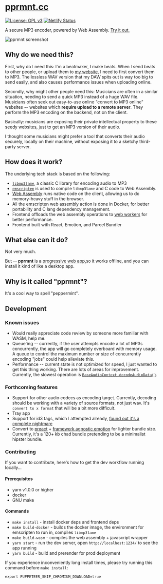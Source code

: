 # [pprmnt.cc](https://pprmnt.cc)
[![License: GPL v3](https://img.shields.io/badge/License-GPLv3-blue.svg)](https://www.gnu.org/licenses/gpl-3.0)
[![Netlify Status](https://api.netlify.com/api/v1/badges/f1cd5962-35b0-409a-8621-4cfca36bbdef/deploy-status)](https://app.netlify.com/sites/musing-yalow-be7560/deploys)

A secure MP3 encoder, powered by Web Assembly. [Try it out.](https://pprmnt.cc)


![pprmnt screenshot](https://user-images.githubusercontent.com/11850362/80774995-00504200-8b91-11ea-8e4f-1673ca04c4c3.png)

## Why do we need this?

First, why do I need this: I'm a beatmaker, I make beats. When I send beats to other people, or upload them to [my website](https://damachabeats.com), I need to first convert them to MP3. The lossless WAV version that my DAW spits out is way too big to send easily, and also causes performance issues when uploading online.

Secondly, why might other people need this: Musicians are often in a similar situation, needing to send a quick MP3 instead of a huge WAV file. Musicians often seek out easy-to-use online "convert to MP3 online" websites -- websites which **require upload to a remote server**. They perform the MP3 encoding on the backend, not on the client. 

Basically: musicians are exposing their private intellectual property to these seedy websites, just to get an MP3 version of their audio. 

I thought some musicians might prefer a tool that converts their audio securely, locally on their machine, without exposing it to a sketchy third-party server.

## How does it work?

The underlying tech stack is based on the following:
* [`libmp3lame`](https://lame.sourceforge.io/), a classic C library for encoding audio to MP3
* [`emscripten`](https://emscripten.org/) is used to compile `libmp3lame` and C code to Web Assembly.
* [Web Assembly](https://developer.mozilla.org/en-US/docs/WebAssembly) runs native code on the client, allowing us to do memory-heavy stuff in the browser.
* All the emscripten web assembly action is done in Docker, for better portability and C lang dependency management.
* Frontend offloads the web assembly operations to [web workers](https://developer.mozilla.org/en-US/docs/Web/API/Worker/Worker) for better performance.
* Frontend built with React, Emotion, and Parcel Bundler

## What else can it do?

Not very much.

But -- **pprmnt** is a [progressive web app](https://developer.mozilla.org/en-US/docs/Web/Progressive_web_apps),so it works offline, and you can install it kind of like a desktop app.

## Why is it called "pprmnt"?

It's a cool way to spell "peppermint". 

## Development
### Known issues
* Would really appreciate code review by someone more familiar with WASM, help me.
* Queue'ing -- currently, if the user attempts encode a lot of MP3s concurrently, the app will go completely overboard with memory usage. A queue to control the maximum number or size of concurrently encoding "jobs" could help alleviate this.
* Performance -- current state is not optimized for speed, I just wanted to get this thing working. There are lots of areas for improvement. Currently, the slowest operation is [`BaseAudioContext.decodeAudioData()`](https://developer.mozilla.org/en-US/docs/Web/API/BaseAudioContext/decodeAudioData).

### Forthcoming features
* Support for other audio codecs as encoding target. Currently, decoding should be working with a variety of source formats, not just wav. It's `convert to x format` that will be a bit more difficult.
* Tray app
* Support for id3 tags, which I attempted already, [found out it's a complete nightmare](https://blog.codinghorror.com/a-spec-tacular-failure/)
* Convert to [preact](https://preactjs.com/guide/v10/hooks) + [framework agnostic emotion](https://www.notion.so/johnnynchyah/pprmnt-todo-a585e4c4c3da463fa351a44f8374aa44#29063fd25ec743ab88d1374fe20d853f) for lighter bundle size. Currently, it's a 120+ kb chad bundle pretending to be a minimalist hipster bundle.

### Contributing
If you want to contribute, here's how to get the dev workflow running locally...

#### Prerequisites
* yarn v1.0.0 or higher
* docker
* GNU make

#### Commands
* `make install` - install docker deps and frontend deps
* `make build-docker` - builds the docker image, the environment for emscripten to run in, compiles `libmp3lame`
* `make build-wasm` - compiles the web assembly + javascript wrapper
* `yarn start` - run the dev server, open `http://localhost:1234/` to see the app running
* `yarn build` - build and prerender for prod deployment

If you experience inconveniently long install times, please try running this command before `make install`:
```
export PUPPETEER_SKIP_CHROMIUM_DOWNLOAD=true
```

